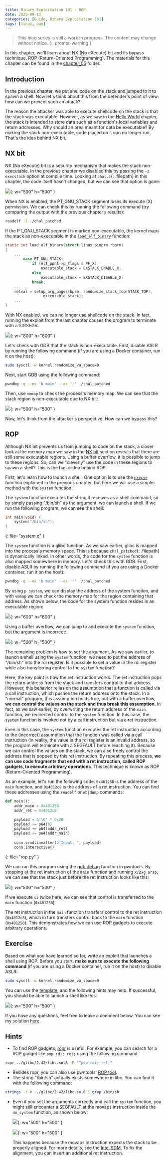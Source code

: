 ```yaml
---
title: Binary Exploitation 101 - ROP
date: 2025-09-13
categories: [Guide, Binary Exploitation 101]
tags: [linux, pwn]
---
```


> This blog series is still a work in progress. The content may change without notice.
{: .prompt-warning }

In this chapter, we'll learn about NX (No eXecute) bit and its bypass technique, ROP (Return-Oriented Programming). The materials for this chapter can be found in the [chapter_05](https://github.com/r1ru/binary-exploitation-101/tree/main/chapter_05) folder.

## Introduction
In the previous chapter, we put shellcode on the stack and jumped to it to spawn a shell. Now let's think about this from the defender's point of view: how can we prevent such an attack?

The reason the attacker was able to execute shellcode on the stack is that the stack was executable. However, as we saw in the [Hello World](https://r1ru.github.io/posts/10/) chapter, the stack is intended to store data such as a function's local variables and return addresses. Why should an area meant for data be executable? By making the stack non-executable, code placed on it can no longer run. That's the idea behind NX bit.

## NX bit
NX (No eXecute) bit is a security mechanism that makes the stack non-executable. In the previous chapter we disabled this by passing the `-z execstack` option at compile time. Looking at `chal.c`{: .filepath} in this chapter, the code itself hasn’t changed, but we can see that option is gone:

![](/assets/img/posts/2025-09-13-13/0.jpg){: w="500" h="500" }

When NX is enabled, the PT_GNU_STACK segment loses its execute (X) permission. We can check this by running the following command (try comparing the output with the previous chapter’s results):
```bash
readelf -l ./chal_patched
```
If the PT_GNU_STACK segment is marked non-executable, the kernel maps the stack as non-executable in the [`load_elf_binary`](https://elixir.bootlin.com/linux/v6.16.7/A/ident/load_elf_binary) function:
```c
static int load_elf_binary(struct linux_binprm *bprm)
{
    ...
		case PT_GNU_STACK:
			if (elf_ppnt->p_flags & PF_X)
				executable_stack = EXSTACK_ENABLE_X;
			else
				executable_stack = EXSTACK_DISABLE_X;
			break;
    ...
	retval = setup_arg_pages(bprm, randomize_stack_top(STACK_TOP),
				 executable_stack);
    ...
}
```
With NX enabled, we can no longer use shellcode on the stack. In fact, running the exploit from the last chapter causes the program to terminate with a SIGSEGV:

![](/assets/img/posts/2025-09-13-13/1.jpg){: w="800" h="800" }

Let's check with GDB that the stack is non-executable. First, disable ASLR by running the following command (if you are using a Docker container, run it on the host):
```bash
sudo sysctl -w kernel.randomize_va_space=0
```
Next, start GDB using the following command:
```bash
pwndbg -q --ex 'b main' --ex 'r' ./chal_patched
```
Then, use `vmmap` to check the process's memory map. We can see that the stack region is non-executable due to NX bit:

![](/assets/img/posts/2025-09-13-13/2.jpg){: w="500" h="500" }

Now, let's think from the attacker's perspective. How can we bypass this?

## ROP
Although NX bit prevents us from jumping to code on the stack, a closer look at the memory map we saw in the [NX bit](#nx-bit) section reveals that there are still some executable regions. Using a buffer overflow, it is possible to jump to these regions. So, can we "cleverly" use the code in these regions to spawn a shell? This is the basic idea behind ROP.

First, let's learn how to launch a shell. One option is to use the [`execve`](https://man7.org/linux/man-pages/man2/execve.2.html) function explained in the previous chapter, but here we will use a simpler method with the [`system`](https://man7.org/linux/man-pages/man3/system.3.html) function.

The `system` function executes the string it receives as a shell command, so by simply passing "/bin/sh" as the argument, we can launch a shell. If we run the following program, we can see the shell:
```c
int main(void) {
    system("/bin/sh");
}
```
{: file="system.c" }

The `system` function is a glibc function. As we saw earlier, glibc is mapped into the process's memory space. This is because `chal_patched`{: .filepath} is dynamically linked. In other words, the code for the `system` function is also mapped somewhere in memory. Let's check this with GDB. First, disable ASLR by running the following command (if you are using a Docker container, run it on the host):
```bash
pwndbg -q --ex 'b main' --ex 'r' ./chal_patched
```
By using `p system`, we can display the address of the system function, and with `vmmap` we can check the memory map for the region containing that address. As shown below, the code for the system function resides in an executable region:

![](/assets/img/posts/2025-09-13-13/3.jpg){: w="600" h="600" }

Using a buffer overflow, we can jump to and execute the `system` function, but the argument is incorrect:

![](/assets/img/posts/2025-09-13-13/4.jpg){: w="500" h="500" }

The remaining problem is how to set the argument. As we saw earlier, to launch a shell using the `system` function, we need to put the address of "/bin/sh" into the rdi register. Is it possible to set a value in the rdi register while also transferring control to the `system` function?

Here, the key point is how the ret instruction works. The ret instruction pops the return address from the stack and transfers control to that address. However, this behavior relies on the assumption that a function is called via a call instruction, which pushes the return address onto the stack. In a "normal" program, this assumption holds true, but with a buffer overflow, **we can control the values on the stack and thus break this assumption**. In fact, as we saw earlier, by overwriting the return address of the `main` function, we redirected control to the `system` function. In this case, the `system` function is invoked not by a call instruction but via a ret instruction.

Even in this case, the `system` function executes the ret instruction according to the (incorrect) assumption that the function was called via a call instruction (in reality, the value in the rdi register is an invalid address, so the program will terminate with a SEGFAULT before reaching it). Because we can control the values on the stack, we can also freely control the address that is popped by this ret instruction. By repeating this process, **we can use code fragments that end with a ret instruction, called ROP gadgets, to execute arbitrary operations**. This technique is known as ROP (Return-Oriented Programming).

As an example, let's run the following code. `0x401258` is the address of the `main` function, and `0x4012c8` is the address of a ret instruction. You can find these addresses using the `readelf` or `objdump` commands:
```python
def main():
    addr_main = 0x401258
    addr_ret = 0x4012c8

    payload = b'\0' * 0x20
    payload += p64(0)
    payload += p64(addr_ret)
    payload += p64(addr_main)
    
    conn.sendlineafter(b'Input: ', payload)
    conn.interactive()
```
{: file="rop.py" }

We can run this program using the [gdb.debug](https://docs.pwntools.com/en/stable/gdb.html#pwnlib.gdb.debug) function in pwntools. By stopping at the ret instruction of the `main` function and running `x/2xg $rsp`, we can see that the stack just before the ret instruction looks like this:

![](/assets/img/posts/2025-09-13-13/5.jpg){: w="500" h="500" }

If we execute `si` twice here, we can see that control is transferred to the `main` function (`0x401258`).

The ret instruction in the `main` function transfers control to the ret instruction (`0x4012c8`), which in turn transfers control back to the `main` function (`0x401258`). This demonstrates how we can use ROP gadgets to execute arbitrary operations.

## Exercise
Based on what you have learned so far, write an exploit that launches a shell using ROP. Before you start, **make sure to execute the following command** (if you are using a Docker container, run it on the host) to disable ASLR:
```bash
sudo sysctl -w kernel.randomize_va_space=0
```
You can use the [template](https://github.com/r1ru/binary-exploitation-101/blob/main/exploit_template.py), and the following hints may help. If successful, you should be able to launch a shell like this:

![](/assets/img/posts/2025-09-13-13/6.jpg){: w="500" h="500" }

If you have any questions, feel free to leave a comment below. You can see my solution [here](https://github.com/r1ru/binary-exploitation-101/blob/main/chapter_05/solution.py).

## Hints
- To find ROP gadgets, [ropr](https://github.com/Ben-Lichtman/ropr) is useful. For example, you can search for a ROP gadget like `pop rdi; ret;` using the following command:
```bash
ropr ../glibc/2.42/libc.so.6 -R "^pop rdi; ret;"
```
- Besides ropr, you can also use pwntools' [ROP tool](https://docs.pwntools.com/en/stable/rop/rop.html#module-pwnlib.rop.rop).
- The string "/bin/sh" actually exists somewhere in libc. You can find it with the following command:
```bash
strings -t x ../glibc/2.42/libc.so.6 | grep /bin/sh
```
- Even if you set the arguments correctly and call the `system` function, you might still encounter a SEGFAULT at the movaps instruction inside the `do_system` function, as shown below:

    ![](/assets/img/posts/2025-09-13-13/7.jpg){: w="500" h="500" }

    ![](/assets/img/posts/2025-09-13-13/8.jpg){: w="500" h="500" }

    This happens because the movaps instruction expects the stack to be properly aligned. For more details, see the [Intel SDM](https://www.intel.com/content/www/us/en/developer/articles/technical/intel-sdm.html). To fix the alignment, you can insert an additional ret instruction.